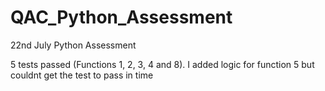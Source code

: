 # QAC_Python_Assessment
22nd July Python Assessment

5 tests passed (Functions 1, 2, 3, 4 and 8). I added logic for function 5 but couldnt get the test to pass in time